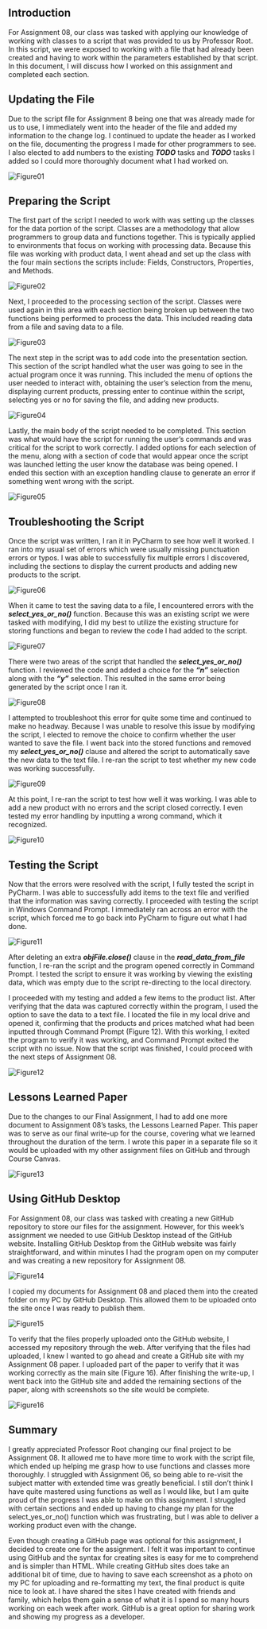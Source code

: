## Introduction
For Assignment 08, our class was tasked with applying our knowledge of working with classes to a script that was provided to us by Professor Root. In this script, we were exposed to working with a file that had already been created and having to work within the parameters established by that script. In this document, I will discuss how I worked on this assignment and completed each section.

## Updating the File
Due to the script file for Assignment 8 being one that was already made for us to use, I immediately went into the header of the file and added my information to the change log. I continued to update the header as I worked on the file, documenting the progress I made for other programmers to see. I also elected to add numbers to the existing _**TODO**_ tasks and _**TODO**_ tasks I added so I could more thoroughly document what I had worked on.

![Figure01](https://user-images.githubusercontent.com/84411887/132266756-24ed71c1-af27-4819-a4e2-eddd1f8b7f47.JPG)

## Preparing the Script
The first part of the script I needed to work with was setting up the classes for the data portion of the script. Classes are a methodology that allow programmers to group data and functions together. This is typically applied to environments that focus on working with processing data. Because this file was working with product data, I went ahead and set up the class with the four main sections the scripts include: Fields, Constructors, Properties, and Methods.

![Figure02](https://user-images.githubusercontent.com/84411887/132266772-25327b78-f0d3-485f-a5fb-08bd74d244ee.JPG)

Next, I proceeded to the processing section of the script. Classes were used again in this area with each section being broken up between the two functions being performed to process the data. This included reading data from a file and saving data to a file. 

![Figure03](https://user-images.githubusercontent.com/84411887/132266783-31976399-358a-43ee-92d5-971ea9329d73.JPG)

The next step in the script was to add code into the presentation section. This section of the script handled what the user was going to see in the actual program once it was running. This included the menu of options the user needed to interact with, obtaining the user’s selection from the menu, displaying current products, pressing enter to continue within the script, selecting yes or no for saving the file, and adding new products.

![Figure04](https://user-images.githubusercontent.com/84411887/132266809-d521ca52-c2e3-47a3-955f-2ca7641a087a.JPG)

Lastly, the main body of the script needed to be completed. This section was what would have the script for running the user’s commands and was critical for the script to work correctly. I added options for each selection of the menu, along with a section of code that would appear once the script was launched letting the user know the database was being opened. I ended this section with an exception handling clause to generate an error if something went wrong with the script.

![Figure05](https://user-images.githubusercontent.com/84411887/132266821-e51e2c9e-86af-4779-85be-6315d913d199.JPG)

## Troubleshooting the Script
Once the script was written, I ran it in PyCharm to see how well it worked. I ran into my usual set of errors which were usually missing punctuation errors or typos. I was able to successfully fix multiple errors I discovered, including the sections to display the current products and adding new products to the script. 

![Figure06](https://user-images.githubusercontent.com/84411887/132266837-ea1a2ea9-fffe-4c8e-909d-fb22e0184e3f.JPG)

When it came to test the saving data to a file, I encountered errors with the _**select_yes_or_no()**_ function. Because this was an existing script we were tasked with modifying, I did my best to utilize the existing structure for storing functions and began to review the code I had added to the script.

![Figure07](https://user-images.githubusercontent.com/84411887/132266886-f378f04e-a5d0-41ab-b62e-770fae7d9fa8.JPG)

There were two areas of the script that handled the _**select_yes_or_no()**_ function. I reviewed the code and added a choice for the _**“n”**_ selection along with the _**“y”**_ selection. This resulted in the same error being generated by the script once I ran it. 

![Figure08](https://user-images.githubusercontent.com/84411887/132266924-ef97f343-a97e-48ac-9604-0f56979b7320.JPG)

I attempted to troubleshoot this error for quite some time and continued to make no headway. Because I was unable to resolve this issue by modifying the script, I elected to remove the choice to confirm whether the user wanted to save the file. I went back into the stored functions and removed my _**select_yes_or_no()**_ clause and altered the script to automatically save the new data to the text file. I re-ran the script to test whether my new code was working successfully. 

![Figure09](https://user-images.githubusercontent.com/84411887/132266935-236f0083-899f-4b2d-b2da-03a151e8928c.JPG)

At this point, I re-ran the script to test how well it was working. I was able to add a new product with no errors and the script closed correctly. I even tested my error handling by inputting a wrong command, which it recognized.

![Figure10](https://user-images.githubusercontent.com/84411887/132266945-44335453-824d-4d97-8483-c2e2265ed480.JPG)

## Testing the Script
Now that the errors were resolved with the script, I fully tested the script in PyCharm. I was able to successfully add items to the text file and verified that the information was saving correctly. I proceeded with testing the script in Windows Command Prompt. I immediately ran across an error with the script, which forced me to go back into PyCharm to figure out what I had done. 

![Figure11](https://user-images.githubusercontent.com/84411887/132266958-46b2e378-9295-447b-907a-1cefab54b09d.JPG)

After deleting an extra _**objFile.close()**_ clause in the _**read_data_from_file**_ function, I re-ran the script and the program opened correctly in Command Prompt. I tested the script to ensure it was working by viewing the existing data, which was empty due to the script re-directing to the local directory. 

I proceeded with my testing and added a few items to the product list. After verifying that the data was captured correctly within the program, I used the option to save the data to a text file. I located the file in my local drive and opened it, confirming that the products and prices matched what had been inputted through Command Prompt (Figure 12). With this working, I exited the program to verify it was working, and Command Prompt exited the script with no issue. Now that the script was finished, I could proceed with the next steps of Assignment 08.

![Figure12](https://user-images.githubusercontent.com/84411887/132266972-4cf21740-f1a2-4f31-9233-e04992f42f9d.JPG)

## Lessons Learned Paper
Due to the changes to our Final Assignment, I had to add one more document to Assignment 08’s tasks, the Lessons Learned Paper. This paper was to serve as our final write-up for the course, covering what we learned throughout the duration of the term. I wrote this paper in a separate file so it would be uploaded with my other assignment files on GitHub and through Course Canvas.

![Figure13](https://user-images.githubusercontent.com/84411887/132266982-e76366a8-94e2-4ba7-b0dc-63ac6b7f0f4f.JPG)

## Using GitHub Desktop
For Assignment 08, our class was tasked with creating a new GitHub repository to store our files for the assignment. However, for this week’s assignment we needed to use GitHub Desktop instead of the GitHub website. Installing GitHub Desktop from the GitHub website was fairly straightforward, and within minutes I had the program open on my computer and was creating a new repository for Assignment 08.

![Figure14](https://user-images.githubusercontent.com/84411887/132266999-6e251192-f7cd-44a2-b2ad-26d2c8ebf718.JPG)

I copied my documents for Assignment 08 and placed them into the created folder on my PC by GitHub Desktop. This allowed them to be uploaded onto the site once I was ready to publish them.

![Figure15](https://user-images.githubusercontent.com/84411887/132267007-aac616bc-345d-49ec-b723-abf2ce32b6b9.JPG)

To verify that the files properly uploaded onto the GitHub website, I accessed my repository through the web. After verifying that the files had uploaded, I knew I wanted to go ahead and create a GitHub site with my Assignment 08 paper. I uploaded part of the paper to verify that it was working correctly as the main site (Figure 16). After finishing the write-up, I went back into the GitHub site and added the remaining sections of the paper, along with screenshots so the site would be complete.

![Figure16](https://user-images.githubusercontent.com/84411887/132267022-e3997db9-cebf-43f0-9fe3-520427a1c244.JPG)

## Summary
I greatly appreciated Professor Root changing our final project to be Assignment 08. It allowed me to have more time to work with the script file, which ended up helping me grasp how to use functions and classes more thoroughly. I struggled with Assignment 06, so being able to re-visit the subject matter with extended time was greatly beneficial. I still don’t think I have quite mastered using functions as well as I would like, but I am quite proud of the progress I was able to make on this assignment. I struggled with certain sections and ended up having to change my plan for the select_yes_or_no() function which was frustrating, but I was able to deliver a working product even with the change.

Even though creating a GitHub page was optional for this assignment, I decided to create one for the assignment. I felt it was important to continue using GitHub and the syntax for creating sites is easy for me to comprehend and is simpler than HTML. While creating GitHub sites does take an additional bit of time, due to having to save each screenshot as a photo on my PC for uploading and re-formatting my text, the final product is quite nice to look at. I have shared the sites I have created with friends and family, which helps them gain a sense of what it is I spend so many hours working on each week after work. GitHub is a great option for sharing work and showing my progress as a developer.

